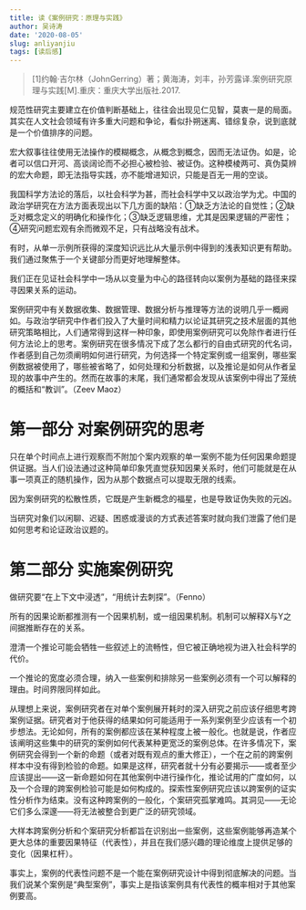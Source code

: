 ```yaml
---
title: 读《案例研究：原理与实践》
author: 吴诗涛
date: '2020-08-05'
slug: anliyanjiu
tags: [读后感]
---
```


> [1]约翰·吉尔林（JohnGerring）著；黄海涛，刘丰，孙芳露译.案例研究原理与实践[M].重庆：重庆大学出版社.2017.

规范性研究主要建立在价值判断基础上，往往会出现见仁见智，莫衷一是的局面。其实在人文社会领域有许多重大问题和争论，看似扑朔迷离、错综复杂，说到底就是一个价值排序的问题。

宏大叙事往往使用无法操作的模糊概念，从概念到概念，因而无法证伪。如是，论者可以信口开河、高谈阔论而不必担心被检验、被证伪。这种模棱两可、真伪莫辨的宏大命题，即无法指导实践，亦不能增进知识，只能是百无一用的空谈。

我国科学方法论的落后，以社会科学为甚，而社会科学中又以政治学为尤。中国的政治学研究在方法方面表现出以下几方面的缺陷：①缺乏方法论的自觉性；②缺乏对概念定义的明确化和操作化；③缺乏逻辑思维，尤其是因果逻辑的严密性；④研究问题宏观有余而微观不足，只有战略没有战术。

有时，从单一示例所获得的深度知识远比从大量示例中得到的浅表知识更有帮助。我们通过聚焦于一个关键部分而更好地理解整体。

我们正在见证社会科学中一场从以变量为中心的路径转向以案例为基础的路径来探寻因果关系的运动。

案例研究中有关数据收集、数据管理、数据分析与推理等方法的说明几乎一概阙如。与政治学研究中作者们投入了大量时间和精力以论证其研究之技术层面的其他研究策略相比，人们通常得到这样一种印象，即使用案例研究可以免除作者进行任何方法论上的思考。案例研究在很多情况下成了怎么都行的自由式研究的代名词，作者感到自己勿须阐明如何进行研究，为何选择一个特定案例或一组案例，哪些案例数据被使用了，哪些被省略了，如何处理和分析数据，以及推论是如何从作者呈现的故事中产生的。然而在故事的末尾，我们通常都会发现从该案例中得出了笼统的概括和“教训”。（Zeev Maoz）

# 第一部分 对案例研究的思考

只在单个时间点上进行观察而不附加个案内观察的单一案例不能为任何因果命题提供证据。当人们设法通过这种简单印象凭直觉获知因果关系时，他们可能就是在从事一项真正的随机操作，因为从那个数据点可以提取无限的线索。

因为案例研究的松散性质，它既是产生新概念的福星，也是导致证伪失败的元凶。

当研究对象们以闲聊、迟疑、困惑或漫谈的方式表述答案时就向我们泄露了他们是如何思考和论证政治议题的。

# 第二部分 实施案例研究

做研究要“在上下文中浸透”，“用统计去刺探”。（Fenno）

所有的因果论断都推测有一个因果机制，或一组因果机制。机制可以解释X与Y之间据推断存在的关系。

澄清一个推论可能会牺牲一些叙述上的流畅性，但它被正确地视为进入社会科学的代价。

一个推论的宽度必须合理，纳入一些案例和排除另一些案例必须有一个可以解释的理由。时间界限同样如此。

从理想上来说，案例研究者在对单个案例展开耗时的深入研究之前应该仔细思考跨案例证据。研究者对于他获得的结果如何可能适用于一系列案例至少应该有一个初步想法。无论如何，所有的案例都应该在某种程度上被一般化。也就是说，作者应该阐明这些集中的研究的案例如何代表某种更宽泛的案例总体。在许多情况下，案例研究会得到一个新的命题（或者对既有观点的重大修正），一个在之前的跨案例样本中没有得到检验的命题。如果是这样，研究者就十分有必要揭示——或者至少应该提出——这一新命题如何在其他案例中进行操作化，推论试用的广度如何，以及一个合理的跨案例检验可能是如何构成的。探索性案例研究应该以跨案例的证实性分析作为结束。没有这种跨案例的一般化，个案研究孤掌难鸣。其洞见——无论它们多么深邃——将无法被整合到更广泛的研究领域。

大样本跨案例分析和个案研究分析都旨在识别出一些案例，这些案例能够再造某个更大总体的重要因果特征（代表性），并且在我们感兴趣的理论维度上提供足够的变化（因果杠杆）。

事实上，案例的代表性问题不是一个能在案例研究设计中得到彻底解决的问题。当我们说某个案例是“典型案例”，事实上是指该案例具有代表性的概率相对于其他案例要高。
